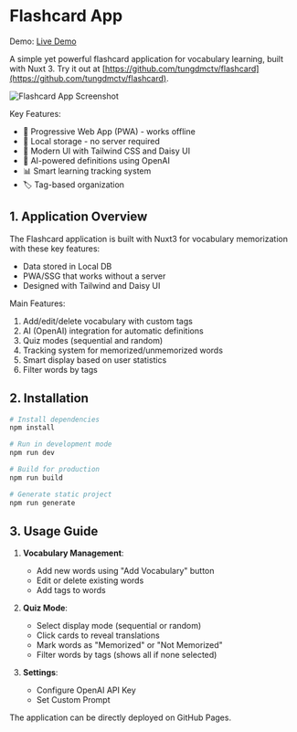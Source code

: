 # Flashcard App

Demo: [Live Demo](https://github.com/tungdmctv/flashcard)

A simple yet powerful flashcard application for vocabulary learning, built with Nuxt 3. Try it out at [https://github.com/tungdmctv/flashcard](https://github.com/tungdmctv/flashcard).

![Flashcard App Screenshot](https://raw.githubusercontent.com/tungdmctv/flashcard/main/docs/screenshot.png)

Key Features:
- 📱 Progressive Web App (PWA) - works offline
- 💾 Local storage - no server required
- 🎨 Modern UI with Tailwind CSS and Daisy UI
- 🤖 AI-powered definitions using OpenAI
- 📊 Smart learning tracking system
- 🏷️ Tag-based organization

## 1. Application Overview
The Flashcard application is built with Nuxt3 for vocabulary memorization with these key features:
- Data stored in Local DB
- PWA/SSG that works without a server
- Designed with Tailwind and Daisy UI

Main Features:
1. Add/edit/delete vocabulary with custom tags
2. AI (OpenAI) integration for automatic definitions
3. Quiz modes (sequential and random)
4. Tracking system for memorized/unmemorized words
5. Smart display based on user statistics
6. Filter words by tags


## 2. Installation
```bash
# Install dependencies
npm install

# Run in development mode
npm run dev

# Build for production
npm run build

# Generate static project
npm run generate
```

## 3. Usage Guide
1. **Vocabulary Management**:
   - Add new words using "Add Vocabulary" button
   - Edit or delete existing words
   - Add tags to words

2. **Quiz Mode**:
   - Select display mode (sequential or random)
   - Click cards to reveal translations
   - Mark words as "Memorized" or "Not Memorized"
   - Filter words by tags (shows all if none selected)

3. **Settings**:
   - Configure OpenAI API Key
   - Set Custom Prompt

The application can be directly deployed on GitHub Pages.
